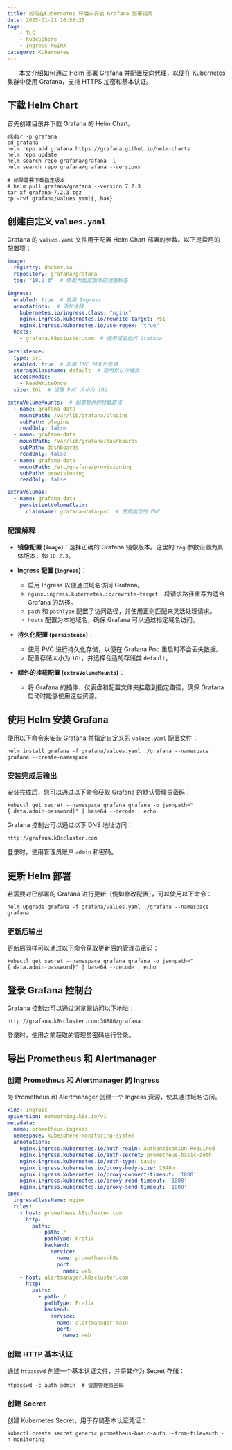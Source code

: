 ```yaml
---
title: 如何在Kubernetes 环境中安装 Grafana 部署指南
date: 2025-01-21 16:53:25
tags:
    - TLS
    - KubeSphere
    - Ingress-NGINX
category: Kubernetes
---
```


&nbsp;&nbsp;&nbsp;&nbsp;&nbsp;&nbsp; 本文介绍如何通过 Helm 部署 Grafana 并配置反向代理，以便在 Kubernetes 集群中使用 Grafana，支持 HTTPS 加密和基本认证。

<!-- more -->

## 下载 Helm Chart

首先创建目录并下载 Grafana 的 Helm Chart。

```shell
mkdir -p grafana 
cd grafana
helm repo add grafana https://grafana.github.io/helm-charts
helm repo update
helm search repo grafana/grafana -l
helm search repo grafana/grafana --versions

# 如果需要下载指定版本
# helm pull grafana/grafana --version 7.2.3 
tar xf grafana-7.2.3.tgz
cp -rvf grafana/values.yaml{,.bak}
```

## 创建自定义 `values.yaml`

Grafana 的 `values.yaml` 文件用于配置 Helm Chart 部署的参数。以下是常用的配置项：

```yaml
image:
  registry: docker.io
  repository: grafana/grafana
  tag: "10.2.3"  # 修改为固定版本的镜像标签
  
ingress:
  enabled: true  # 启用 Ingress
  annotations:  # 添加注释
    kubernetes.io/ingress.class: "nginx"
    nginx.ingress.kubernetes.io/rewrite-target: /$1
    nginx.ingress.kubernetes.io/use-regex: "true"
  hosts:
    - grafana.k8scluster.com  # 使用域名访问 Grafana
  
persistence:
  type: pvc 
  enabled: true  # 启用 PVC 持久化存储
  storageClassName: default  # 使用默认存储类
  accessModes:
    - ReadWriteOnce
  size: 1Gi  # 设置 PVC 大小为 1Gi

extraVolumeMounts:  # 配置额外的挂载路径
  - name: grafana-data
    mountPath: /var/lib/grafana/plugins
    subPath: plugins
    readOnly: false
  - name: grafana-data
    mountPath: /var/lib/grafana/dashboards
    subPath: dashboards
    readOnly: false
  - name: grafana-data
    mountPath: /etc/grafana/provisioning
    subPath: provisioning
    readOnly: false

extraVolumes:
  - name: grafana-data
    persistentVolumeClaim:
      claimName: grafana-data-pvc  # 使用指定的 PVC
```

### 配置解释

- **镜像配置 (`image`)**：选择正确的 Grafana 镜像版本。这里的 `tag` 参数设置为具体版本，如 `10.2.3`。
  
- **Ingress 配置 (`ingress`)**：
  - 启用 Ingress 以便通过域名访问 Grafana。
  - `nginx.ingress.kubernetes.io/rewrite-target`：将请求路径重写为适合 Grafana 的路径。
  - `path` 和 `pathType` 配置了访问路径，并使用正则匹配来灵活处理请求。
  - `hosts` 配置为本地域名，确保 Grafana 可以通过指定域名访问。

- **持久化配置 (`persistence`)**：
  - 使用 PVC 进行持久化存储，以便在 Grafana Pod 重启时不会丢失数据。
  - 配置存储大小为 `1Gi`，并选择合适的存储类 `default`。

- **额外的挂载配置 (`extraVolumeMounts`)**：
  - 将 Grafana 的插件、仪表盘和配置文件夹挂载到指定路径，确保 Grafana 启动时能够使用这些资源。

## 使用 Helm 安装 Grafana

使用以下命令来安装 Grafana 并指定自定义的 `values.yaml` 配置文件：

```shell
helm install grafana -f grafana/values.yaml ./grafana --namespace grafana --create-namespace
```

### 安装完成后输出

安装完成后，您可以通过以下命令获取 Grafana 的默认管理员密码：

```shell
kubectl get secret --namespace grafana grafana -o jsonpath="{.data.admin-password}" | base64 --decode ; echo
```

Grafana 控制台可以通过以下 DNS 地址访问：

```text
http://grafana.k8scluster.com
```

登录时，使用管理员账户 `admin` 和密码。

## 更新 Helm 部署

若需要对已部署的 Grafana 进行更新（例如修改配置），可以使用以下命令：

```shell
helm upgrade grafana -f grafana/values.yaml ./grafana --namespace grafana
```

### 更新后输出

更新后同样可以通过以下命令获取更新后的管理员密码：

```shell
kubectl get secret --namespace grafana grafana -o jsonpath="{.data.admin-password}" | base64 --decode ; echo
```

## 登录 Grafana 控制台

Grafana 控制台可以通过浏览器访问以下地址：

```text
http://grafana.k8scluster.com:30886/grafana
```

登录时，使用之前获取的管理员密码进行登录。

## 导出 Prometheus 和 Alertmanager

### 创建 Prometheus 和 Alertmanager 的 Ingress

为 Prometheus 和 Alertmanager 创建一个 Ingress 资源，使其通过域名访问。

```yaml
kind: Ingress
apiVersion: networking.k8s.io/v1
metadata:
  name: prometheus-ingress
  namespace: kubesphere-monitoring-system
  annotations:
    nginx.ingress.kubernetes.io/auth-realm: Authentication Required
    nginx.ingress.kubernetes.io/auth-secret: prometheus-basic-auth
    nginx.ingress.kubernetes.io/auth-type: basic
    nginx.ingress.kubernetes.io/proxy-body-size: 2048m
    nginx.ingress.kubernetes.io/proxy-connect-timeout: '1800'
    nginx.ingress.kubernetes.io/proxy-read-timeout: '1800'
    nginx.ingress.kubernetes.io/proxy-send-timeout: '1800'
spec:
  ingressClassName: nginx
  rules:
    - host: prometheus.k8scluster.com
      http:
        paths:
          - path: /
            pathType: Prefix
            backend:
              service:
                name: prometheus-k8s
                port:
                  name: web
    - host: alertmanager.k8scluster.com
      http:
        paths:
          - path: /
            pathType: Prefix
            backend:
              service:
                name: alertmanager-main
                port:
                  name: web
```

### 创建 HTTP 基本认证

通过 `htpasswd` 创建一个基本认证文件，并将其作为 Secret 存储：

```shell
htpasswd -c auth admin  # 设置管理员密码
```

### 创建 Secret

创建 Kubernetes Secret，用于存储基本认证凭证：

```shell
kubectl create secret generic prometheus-basic-auth --from-file=auth -n monitoring
```
